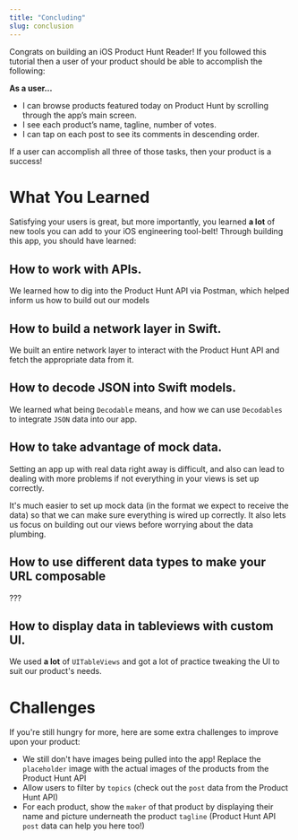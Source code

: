 ```yaml
---
title: "Concluding"
slug: conclusion
---
```


Congrats on building an iOS Product Hunt Reader! If you followed this tutorial then a user of your product should be able to accomplish the following:

**As a user...**

- I can browse products featured today on Product Hunt by scrolling through the app’s main screen.
- I see each product’s name, tagline, number of votes.
- I can tap on each post to see its comments in descending order.

If a user can accomplish all three of those tasks, then your product is a success!

# What You Learned

Satisfying your users is great, but more importantly, you learned **a lot** of new tools you can add to your iOS engineering tool-belt! Through building this app, you should have learned:

## How to work with APIs.

We learned how to dig into the Product Hunt API via Postman, which helped inform us how to build out our models

## How to build a network layer in Swift.

We built an entire network layer to interact with the Product Hunt API and fetch the appropriate data from it.

## How to decode JSON into Swift models.

We learned what being `Decodable` means, and how we can use `Decodables` to integrate `JSON` data into our app.


## How to take advantage of mock data.

Setting an app up with real data right away is difficult, and also can lead to dealing with more problems if not everything in your views is set up correctly.

It's much easier to set up mock data (in the format we expect to receive the data) so that we can make sure everything is wired up correctly. It also lets us focus on building out our views before worrying about the data plumbing.


## How to use different data types to make your URL composable
???



## How to display data in tableviews with custom UI.

We used **a lot** of `UITableViews` and got a lot of practice tweaking the UI to suit our product's needs.

# Challenges

If you're still hungry for more, here are some extra challenges to improve upon your product:

- We still don't have images being pulled into the app! Replace the `placeholder` image with the actual images of the products from the Product Hunt API
- Allow users to filter by `topics` (check out the `post` data from the Product Hunt API)
- For each product, show the `maker` of that product by displaying their name and picture underneath the product `tagline` (Product Hunt API `post` data can help you here too!)
